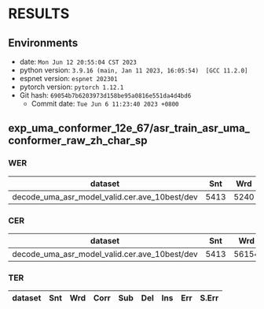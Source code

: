 <!-- Generated by scripts/utils/show_asr_result.sh -->
# RESULTS
## Environments
- date: `Mon Jun 12 20:55:04 CST 2023`
- python version: `3.9.16 (main, Jan 11 2023, 16:05:54)  [GCC 11.2.0]`
- espnet version: `espnet 202301`
- pytorch version: `pytorch 1.12.1`
- Git hash: `69054b7b6203973d158be95a0816e551da4d4bd6`
  - Commit date: `Tue Jun 6 11:23:40 2023 +0800`

## exp_uma_conformer_12e_67/asr_train_asr_uma_conformer_raw_zh_char_sp
### WER

|dataset|Snt|Wrd|Corr|Sub|Del|Ins|Err|S.Err|
|---|---|---|---|---|---|---|---|---|
|decode_uma_asr_model_valid.cer.ave_10best/dev|5413|5240|28.3|71.6|0.1|0.7|72.4|70.1|

### CER

|dataset|Snt|Wrd|Corr|Sub|Del|Ins|Err|S.Err|
|---|---|---|---|---|---|---|---|---|
|decode_uma_asr_model_valid.cer.ave_10best/dev|5413|56154|81.8|15.6|2.7|3.2|21.4|68.7|

### TER

|dataset|Snt|Wrd|Corr|Sub|Del|Ins|Err|S.Err|
|---|---|---|---|---|---|---|---|---|
